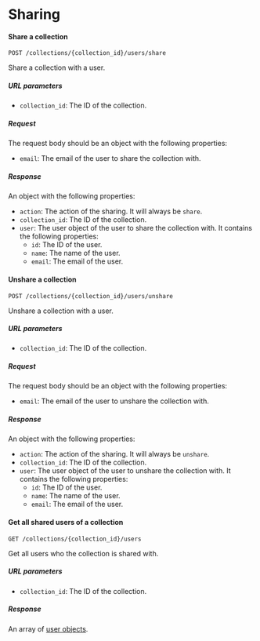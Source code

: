 # Sharing

#### Share a collection

```
POST /collections/{collection_id}/users/share
```

Share a collection with a user.

##### URL parameters

- `collection_id`: The ID of the collection.

##### Request

The request body should be an object with the following properties:

- `email`: The email of the user to share the collection with.

##### Response

An object with the following properties:

- `action`: The action of the sharing. It will always be `share`.
- `collection_id`: The ID of the collection.
- `user`: The user object of the user to share the collection with. It contains the following properties:
  - `id`: The ID of the user.
  - `name`: The name of the user.
  - `email`: The email of the user.

#### Unshare a collection

```
POST /collections/{collection_id}/users/unshare
```

Unshare a collection with a user.

##### URL parameters

- `collection_id`: The ID of the collection.

##### Request

The request body should be an object with the following properties:

- `email`: The email of the user to unshare the collection with.

##### Response

An object with the following properties:

- `action`: The action of the sharing. It will always be `unshare`.
- `collection_id`: The ID of the collection.
- `user`: The user object of the user to unshare the collection with. It contains the following properties:
  - `id`: The ID of the user.
  - `name`: The name of the user.
  - `email`: The email of the user.

#### Get all shared users of a collection

```
GET /collections/{collection_id}/users
```

Get all users who the collection is shared with.

##### URL parameters

- `collection_id`: The ID of the collection.

##### Response

An array of [user objects](#user-object).
